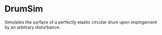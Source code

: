 # DrumSim
Simulates the surface of a perfectly elastic circular drum upon impingement by an arbitrary disturbance. 
